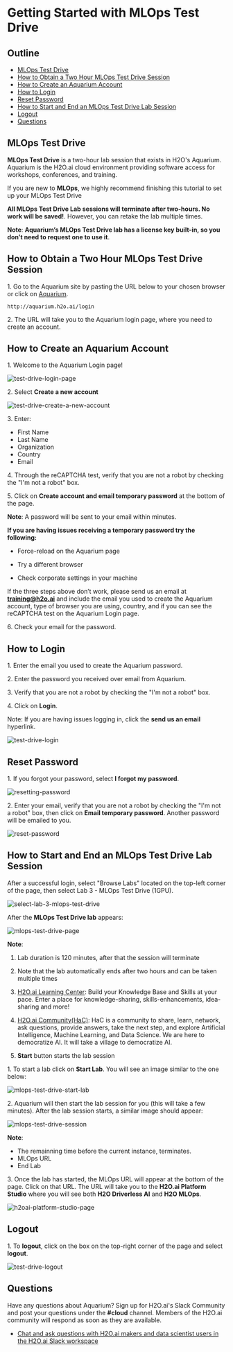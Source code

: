 
# Getting Started with MLOps Test Drive

## Outline

- [MLOps Test Drive](#mlops-test-drive)
- [How to Obtain a Two Hour MLOps Test Drive Session](#how-to-obtain-a-two-hour-mlops-test-drive-session)
- [How to Create an Aquarium Account](#how-to-create-an-aquarium-account)
- [How to Login](#how-to-login)
- [Reset Password ](#reset-password)
- [How to Start and End an MLOps Test Drive Lab Session](#how-to-start-and-end-an-mlops-test-drive-lab-session)
- [Logout](#logout)
- [Questions](#questions)

## MLOps Test Drive

**MLOps Test Drive** is a two-hour lab session that exists in H2O's Aquarium. Aquarium is the H2O.ai cloud environment providing software access for workshops, conferences, and training.

If you are new to **MLOps**, we highly recommend finishing this tutorial to set up your MLOps Test Drive

**All MLOps Test Drive Lab sessions will terminate after two-hours. No work will be saved!**. However, you can retake the lab multiple times.

**Note**: **Aquarium’s MLOps Test Drive lab has a license key built-in, so you don’t need to request one to use it**.


## How to Obtain a Two Hour MLOps Test Drive Session

1\. Go to the Aquarium site by pasting the URL below to your chosen browser or click on [Aquarium](http://aquarium.h2o.ai/login).

```http://aquarium.h2o.ai/login```

2\. The URL will take you to the Aquarium login page, where you need to create an account.

## How to Create an Aquarium Account

1\. Welcome to the Aquarium Login page!

![test-drive-login-page](assets/test-drive-login-page.jpg)

2\. Select **Create a new account**

![test-drive-create-a-new-account](assets/test-drive-create-a-new-account.jpg)

3\. Enter:

 - First Name
 - Last Name
 - Organization
 - Country
 - Email

4\. Through the reCAPTCHA test, verify that you are not a robot by checking the "I'm not a robot" box.

5\. Click on **Create account and email temporary password** at the bottom of the page.

**Note**: A password will be sent to your email within minutes.

**If you are having issues receiving a temporary password try the following:**

- Force-reload on the Aquarium page

- Try a different browser

- Check corporate settings in your machine

If the three steps above don’t work, please send us an email at **training@h2o.ai** and include the email you used to create the Aquarium account, type of browser you are using, country, and if you can see the reCAPTCHA test on the Aquarium Login page. 

6\. Check your email for the password.

## How to Login

1\. Enter the email you used to create the Aquarium password.

2\. Enter the password you received over email from Aquarium.

3\. Verify that you are not a robot by checking the "I'm not a robot" box.

4\. Click on **Login**.
 
Note: If you are having issues logging in, click the **send us an email** hyperlink.


![test-drive-login](assets/test-drive-login.jpg)

## Reset Password 

1\. If you forgot your password, select **I forgot my password**.

![resetting-password](assets/resetting-password.jpg)

2\. Enter your email, verify that you are not a robot by checking the "I'm not a robot" box, then click on **Email temporary password**. Another password will be emailed to you.

![reset-password](assets/reset-password.jpg)

## How to Start and End an MLOps Test Drive Lab Session

After a successful login, select "Browse Labs" located on the top-left corner of the page, then select Lab 3 - MLOps Test Drive (1GPU).

![select-lab-3-mlops-test-drive](assets/select-lab-3-mlops-test-drive.jpg)

After the **MLOps Test Drive lab** appears:

![mlops-test-drive-page](assets/mlops-test-drive-page.jpg)

**Note**: 

1. Lab duration is 120 minutes, after that the session will terminate

2. Note that the lab automatically ends after two hours and can be taken multiple times

3. [H2O.ai Learning Center](https://training.h2o.ai/): Build your Knowledge Base and Skills at your pace. Enter a place for knowledge-sharing, skills-enhancements, idea-sharing and more!

4. [H2O.ai Community(HaC)](https://www.h2o.ai/community/home): HaC is a community to share, learn, network, ask questions, provide answers, take the next step, and explore Artificial Intelligence, Machine Learning, and Data Science.  We are here to democratize AI. It will take a village to democratize AI.

5. **Start** button starts the lab session

1\. To start a lab click on **Start Lab**. You will see an image similar to the one below:

![mlops-test-drive-start-lab](assets/mlops-test-drive-start-lab.jpg)

2\. Aquarium will then start the lab session for you (this will take a few minutes). After the lab session starts, a similar image should appear:

![mlops-test-drive-session](assets/mlops-test-drive-session.jpg)

**Note**:

 - The remainning time before the current instance, terminates. 
 - MLOps URL
 - End Lab 

3\. Once the lab has started, the MLOps URL will appear at the bottom of the page. Click on that URL. The URL will take you to the **H2O.ai Platform Studio** where you will see both **H2O Driverless AI** and **H2O MLOps**. 

![h2oai-platform-studio-page](assets/h2oai-platform-studio-page.jpg)

## Logout

1\. To **logout**, click on the box on the top-right corner of the page and select **logout**.

![test-drive-logout](assets/test-drive-logout.jpg) 

## Questions

Have any questions about Aquarium? Sign up for H2O.ai's Slack Community and post your questions under the **#cloud** channel. Members of the H2O.ai community will respond as soon as they are available.

- [Chat and ask questions with H2O.ai makers and data scientist users in the H2O.ai Slack workspace](https://www.h2o.ai/community/home)




